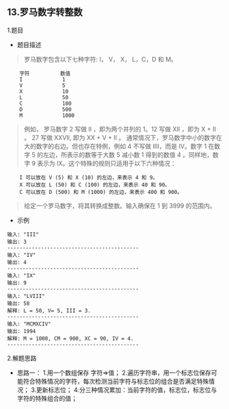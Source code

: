 13.罗马数字转整数
---
1.题目
- 题目描述
>罗马数字包含以下七种字符: I， V， X， L，C，D 和 M。
```
    字符          数值
    I             1
    V             5
    X             10
    L             50
    C             100
    D             500
    M             1000
```
>例如， 罗马数字 2 写做 II ，即为两个并列的 1。12 写做 XII ，即为 X + II 。 27 写做  XXVII, 即为 XX + V + II 。
>通常情况下，罗马数字中小的数字在大的数字的右边。但也存在特例，例如 4 不写做 IIII，而是 IV。数字 1 在数字 5 的左边，所表示的数等于大数 5 减小数 1 得到的数值 4 。同样地，数字 9 表示为 IX。这个特殊的规则只适用于以下六种情况：
```
    I 可以放在 V (5) 和 X (10) 的左边，来表示 4 和 9。
    X 可以放在 L (50) 和 C (100) 的左边，来表示 40 和 90。 
    C 可以放在 D (500) 和 M (1000) 的左边，来表示 400 和 900。
```
>给定一个罗马数字，将其转换成整数。输入确保在 1 到 3999 的范围内。

- 示例
```
输入: "III"
输出: 3
-------------------------------------------
输入: "IV"
输出: 4
-------------------------------------------
输入: "IX"
输出: 9
-------------------------------------------
输入: "LVIII"
输出: 58
解释: L = 50, V= 5, III = 3.
-------------------------------------------
输入: "MCMXCIV"
输出: 1994
解释: M = 1000, CM = 900, XC = 90, IV = 4.
-------------------------------------------
```

2.解题思路
- 思路一：
1.用一个数组保存 字符=>值；
2.遍历字符串，用一个标志位保存可能符合特殊情况的字符，每次检测当前字符与标志位的组合是否满足特殊情况；
3.更新标志位；
4.分三种情况累加：当前字符的值，标志位，标志位与字符的特殊组合的值；